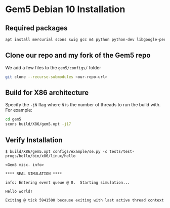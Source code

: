 # Gem5 Debian 10 Installation

## Required packages
```Bash
apt install mercurial scons swig gcc m4 python python-dev libgoogle-perftools-dev g++ libboost-all-dev zlib1g-dev
```

## Clone our repo and my fork of the Gem5 repo
We add a few files to the `gem5/configs/` folder

```Bash
git clone --recurse-submodules <our-repo-url>
```

## Build for X86 architecture

Specify the `-jN` flag where `N` is the number of threads to run the build with. For example:

```Bash
cd gem5
scons build/X86/gem5.opt -j17
```

## Verify Installation

```
$ build/X86/gem5.opt configs/example/se.py -c tests/test-progs/hello/bin/x86/linux/hello

<Gem5 misc. info>

**** REAL SIMULATION ****

info: Entering event queue @ 0.  Starting simulation...

Hello world!

Exiting @ tick 5941500 because exiting with last active thread context
```
